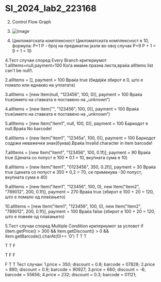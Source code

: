 # SI_2024_lab2_223168
2. Control Flow Graph
1. ![image](https://github.com/AleksandraJosheska/SI_2024_lab2_223168/assets/165596236/5c877834-c14b-48cc-8bd4-63305dec3102)

3. Цикломатската комплексност 
Цикломатската комплексност е 10,
формула: P+1
P - број на предикатни јазли
во овој случак P=9
P + 1 = 9 + 1 = 10

4.Tест случаи според Every Branch критериумот
1.allItems=null,payment=100
 Кога имаме празна листа,враќа allItems list can't be null!\
 
2.allItems = [], payment = 100
 Враќа true (бидејќи збирот е 0, што е помало или еднакво на уплатата)
 
3.allItems = [new Item(null, "123456", 100, 0)], payment = 100
 Враќа true(името на ставката е поставено на „unknown“)
 
4.allItems = [new Item("", "123456", 100, 0)], payment = 100
 Враќа true(името на ставката е поставено на „unknown“)
 
5.allItems = [new Item("item1", null, 100, 0)], payment = 100
 Баркодот е null.Враќа No barcode!
 
6.allItems = [new Item("item1", "12345a", 100, 0)], payment = 100
 Баркодот содржи неважечки знак(буква).Враќа Invalid character in item barcode!
 
7.allItems = [new Item("item1", "123456", 100, 0.1f)], payment = 90
 Враќа true (Цената со попуст е 100 * 0.1 = 10, вкупната сума е 10)
 
8.allItems = [new Item("item1", "0123456", 350, 0.2f)], payment = 30
 Враќа true (цената со попуст е 350 * 0,2 = 70, се применува -30 попуст, вкупната сума е 40)
 
9.allItems = [new Item("item1", "123456", 100, 0), new Item("item2", "789012", 200, 0.1f)], payment = 270
 Враќа true (збирот е 100 + 20 = 120, што е помало од плаќањето)
 
10.allItems = [new Item("item1", "123456", 100, 0), new Item("item2", "789012", 200, 0.1f)], payment = 100
 Враќа false (збирот е 100 + 20 = 120, што е повеќе од плаќањето)

5.Tест случаи според Multiple Condition критериумот за условот    if (item.getPrice() > 300 && item.getDiscount() > 0 && item.getBarcode().charAt(0)== '0')
Т                                   T                                  T
     
T                                   T                                  F
   
Т                                   F                                  F
   
F                                   T                                  T
 Тест случаи:
 1.price = 350; discount = 0.8;
 barcode = 07828;
 2.price = 890; discount = 0.9;
 barcode = 90927;
 3.price = 660; discount = -8;
 barcode = 55656;
 4.price = 232; discount = 0.3; 
 barcode = 01121;
  
